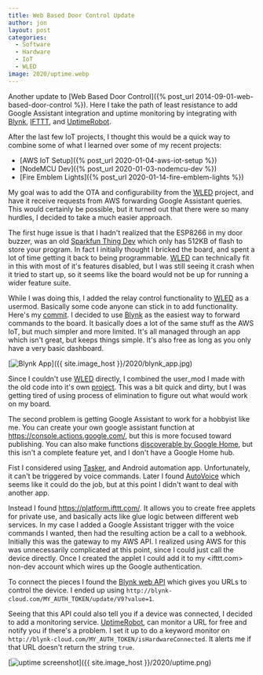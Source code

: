```yaml
---
title: Web Based Door Control Update
author: jon
layout: post
categories:
  - Software
  - Hardware
  - IoT
  - WLED
image: 2020/uptime.webp
---
```


Another update to [Web Based Door Control]({% post_url 2014-09-01-web-based-door-control %}). Here I take the path of least resistance to add Google Assistant integration and uptime monitoring by integrating with [Blynk](https://blynk.io/), [IFTTT](https://platform.ifttt.com/), and [UptimeRobot](https://uptimerobot.com/).

After the last few IoT projects, I thought this would be a quick way to combine some of what I learned over some of my recent projects:

* [AWS IoT Setup]({% post_url 2020-01-04-aws-iot-setup %})
* [NodeMCU Dev]({% post_url 2020-01-03-nodemcu-dev %})
* [Fire Emblem Lights]({% post_url 2020-01-14-fire-emblem-lights %})

My goal was to add the OTA and configurability from the [WLED](https://github.com/Aircoookie/WLED) project, and have it receive requests from AWS forwarding Google Assistant queries. This would certainly be possible, but it turned out that there were so many hurdles, I decided to take a much easier approach.

The first huge issue is that I hadn't realized that the ESP8266 in my door buzzer, was an old [Sparkfun Thing Dev](https://www.sparkfun.com/products/13711) which only has 512KB of flash to store your program. In fact I initially thought I bricked the board, and spent a lot of time getting it back to being programmable. [WLED](https://github.com/Aircoookie/WLED) can technically fit in this with most of it's features disabled, but I was still seeing it crash when it tried to start up, so it seems like the board would not be up for running a wider feature suite.

While I was doing this, I added the relay control functionality to [WLED](https://github.com/Aircoookie/WLED) as a usermod. Basically some code anyone can stick in to add functionality. Here's my [commit](https://github.com/Aircoookie/WLED/commit/0e82f2a02f49301ed21d2c07923596480258903f). I decided to use [Blynk](https://blynk.io/) as the easiest way to forward commands to the board. It basically does a lot of the same stuff as the AWS IoT, but much simpler and more limited. It's all managed through an app which isn't great, but keeps things simple. It's also free as long as you only have a very basic dashboard.

[<img class="aligncenter wp-image-373 size-medium" src="{{ site.image_host }}/2020/blynk_app.webp" alt="Blynk App">]({{ site.image_host }}/2020/blynk_app.jpg)

Since I couldn't use [WLED](https://github.com/Aircoookie/WLED) directly, I combined the user_mod I made with the old code into it's own [project](https://github.com/axlan/door-buzzer/). This was a bit quick and dirty, but I was getting tired of using process of elimination to figure out what would work on my board.

The second problem is getting Google Assistant to work for a hobbyist like me. You can create your own google assistant function at <https://console.actions.google.com/>, but this is more focused toward publishing. You can also make functions [discoverable by Google Home](https://developers.google.com/assistant/smarthome/concepts/local), but this isn't a complete feature yet, and I don't have a Google Home hub.

Fist I considered using [Tasker](https://play.google.com/store/apps/details?id=net.dinglisch.android.taskerm&hl=en_US), and Android automation app. Unfortunately, it can't be triggered by voice commands. Later I found [AutoVoice](https://play.google.com/store/apps/details?id=com.joaomgcd.autovoice&hl=en_US) which seems like it could do the job, but at this point I didn't want to deal with another app.

Instead I found <https://platform.ifttt.com/>. It allows you to create free applets for private use, and basically acts like glue logic between different web services. In my case I added a Google Assistant trigger with the voice commands I wanted, then had the resulting action be a call to a webhook. Initially this was the gateway to my AWS API. I realized using AWS for this was unnecessarily complicated at this point, since I could just call the device directly. Once I created the applet I could add it to my <ifttt.com> non-dev account which wires up the Google authentication.

To connect the pieces I found the [Blynk web API](https://blynkapi.docs.apiary.io/#reference/0/write-pin-value-via-put/write-pin-value-via-get?console=1) which gives you URLs to control the device. I ended up using `http://blynk-cloud.com/MY_AUTH_TOKEN/update/V9?value=1`.

Seeing that this API could also tell you if a device was connected, I decided to add a monitoring service. [UptimeRobot](https://uptimerobot.com/), can monitor a URL for free and notify you if there's a problem. I set it up to do a keyword monitor on `http://blynk-cloud.com/MY_AUTH_TOKEN/isHardwareConnected`. It alerts me if that URL doesn't return the string `true`.

[<img class="aligncenter wp-image-373 size-medium" src="{{ site.image_host }}/2020/uptime.webp" alt="uptime screenshot">]({{ site.image_host }}/2020/uptime.png)
